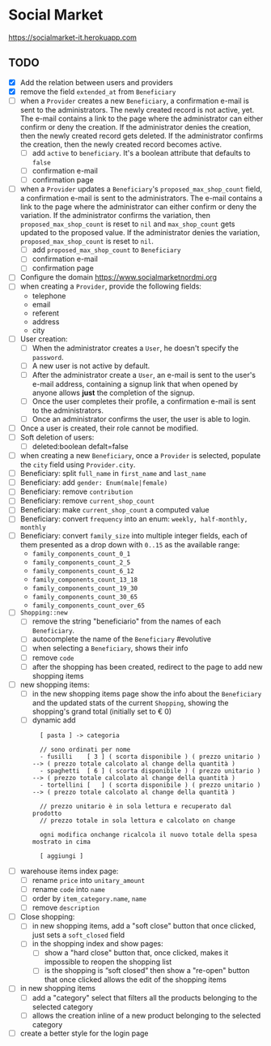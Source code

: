 # Social Market

https://socialmarket-it.herokuapp.com

## TODO

- [x] Add the relation between users and providers
- [x] remove the field `extended_at` from `Beneficiary`
- [ ] when a `Provider` creates a new `Beneficiary`, a confirmation e-mail is sent to the administrators. The newly created record is not active, yet. The e-mail contains a link to the page where the administrator can either confirm or deny the creation. If the administrator denies the creation, then the newly created record gets deleted. If the administrator confirms the creation, then the newly created record becomes active.
  - [ ] add `active` to `beneficiary`. It's a boolean attribute that defaults to `false`
  - [ ] confirmation e-mail
  - [ ] confirmation page
- [ ] when a `Provider` updates a `Beneficiary`'s `proposed_max_shop_count` field, a confirmation e-mail is sent to the administrators. The e-mail contains a link to the page where the administrator can either confirm or deny the variation. If the administrator confirms the variation, then `proposed_max_shop_count` is reset to `nil` and `max_shop_count` gets updated to the proposed value. If the administrator denies the variation, `proposed_max_shop_count` is reset to `nil`.
  - [ ] add `proposed_max_shop_count` to `Beneficiary`
  - [ ] confirmation e-mail
  - [ ] confirmation page
- [ ] Configure the domain https://www.socialmarketnordmi.org
- [ ] when creating a `Provider`, provide the following fields:
  - telephone
  - email
  - referent
  - address
  - city
- [ ] User creation:
  - [ ] When the administrator creates a `User`, he doesn't specify the `password`.
  - [ ] A new user is not active by default.
  - [ ] After the administrator create a `User`, an e-mail is sent to the user's e-mail address, containing a signup link that when opened by anyone allows **just** the completion of the signup.
  - [ ] Once the user completes their profile, a confirmation e-mail is sent to the administrators.
  - [ ] Once an administrator confirms the user, the user is able to login.
- [ ] Once a user is created, their role cannot be modified.
- [ ] Soft deletion of users:
  - [ ] deleted:boolean defalt=false
- [ ] when creating a new `Beneficiary`, once a `Provider` is selected, populate the `city` field using `Provider.city`.
- [ ] Beneficiary: split `full_name` in `first_name` and `last_name`
- [ ] Beneficiary: add `gender: Enum(male|female)`
- [ ] Beneficiary: remove `contribution`
- [ ] Beneficiary: remove `current_shop_count`
- [ ] Beneficiary: make `current_shop_count` a computed value
- [ ] Beneficiary: convert `frequency` into an enum: `weekly, half-monthly, monthly`
- [ ] Beneficiary: convert `family_size` into multiple integer fields, each of them presented as a drop down with `0..15` as the available range:
  - `family_components_count_0_1`
  - `family_components_count_2_5`
  - `family_components_count_6_12`
  - `family_components_count_13_18`
  - `family_components_count_19_30`
  - `family_components_count_30_65`
  - `family_components_count_over_65`
- [ ] `Shopping::new`
  - [ ] remove the string "beneficiario" from the names of each `Beneficiary`.
  - [ ] autocomplete the name of the `Beneficiary` #evolutive
  - [ ] when selecting a `Beneficiary`, shows their info
  - [ ] remove `code`
  - [ ] after the shopping has been created, redirect to the page to add new shopping items
- [ ] new shopping items:
  - [ ] in the new shopping items page show the info about the `Beneficiary` and the updated stats of the current `Shopping`, showing the shopping's grand total (initially set to € 0)
  - [ ] dynamic add
    ```
      [ pasta ] -> categoria

      // sono ordinati per nome
      - fusilli    [ 3 ] ( scorta disponibile ) ( prezzo unitario ) --> ( prezzo totale calcolato al change della quantità )
      - spaghetti  [ 6 ] ( scorta disponibile ) ( prezzo unitario ) --> ( prezzo totale calcolato al change della quantità )
      - tortellini [   ] ( scorta disponibile ) ( prezzo unitario ) --> ( prezzo totale calcolato al change della quantità )

      // prezzo unitario è in sola lettura e recuperato dal prodotto
      // prezzo totale in sola lettura e calcolato on change

      ogni modifica onchange ricalcola il nuovo totale della spesa mostrato in cima

      [ aggiungi ]
    ```
- [ ] warehouse items index page:
  - [ ] rename `price` into `unitary_amount`
  - [ ] rename `code` into `name`
  - [ ] order by `item_category.name`, `name`
  - [ ] remove `description`
- [ ] Close shopping:
  - [ ] in new shopping items, add a "soft close" button that once clicked, just sets a `soft_closed` field
  - [ ] in the shopping index and show pages:
    - [ ] show a "hard close" button that, once clicked, makes it impossible to reopen the shopping list
    - [ ] is the shopping is “soft closed“ then show a "re-open" button that once clicked allows the edit of the shopping items
- [ ] in new shopping items
  - [ ] add a "category" select that filters all the products belonging to the selected category
  - [ ] allows the creation inline of a new product belonging to the selected category
- [ ] create a better style for the login page
